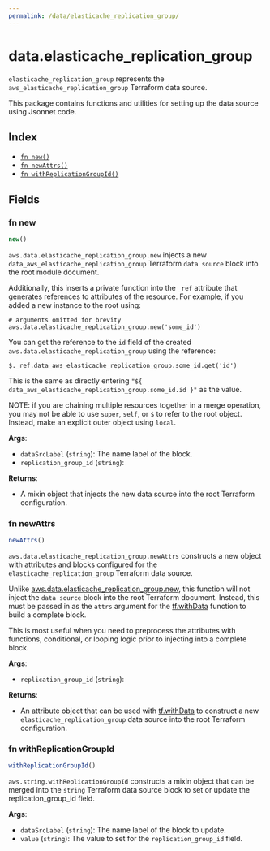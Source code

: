 ```yaml
---
permalink: /data/elasticache_replication_group/
---
```


# data.elasticache_replication_group

`elasticache_replication_group` represents the `aws_elasticache_replication_group` Terraform data source.



This package contains functions and utilities for setting up the data source using Jsonnet code.


## Index

* [`fn new()`](#fn-new)
* [`fn newAttrs()`](#fn-newattrs)
* [`fn withReplicationGroupId()`](#fn-withreplicationgroupid)

## Fields

### fn new

```ts
new()
```


`aws.data.elasticache_replication_group.new` injects a new `data_aws_elasticache_replication_group` Terraform `data source`
block into the root module document.

Additionally, this inserts a private function into the `_ref` attribute that generates references to attributes of the
resource. For example, if you added a new instance to the root using:

    # arguments omitted for brevity
    aws.data.elasticache_replication_group.new('some_id')

You can get the reference to the `id` field of the created `aws.data.elasticache_replication_group` using the reference:

    $._ref.data_aws_elasticache_replication_group.some_id.get('id')

This is the same as directly entering `"${ data_aws_elasticache_replication_group.some_id.id }"` as the value.

NOTE: if you are chaining multiple resources together in a merge operation, you may not be able to use `super`, `self`,
or `$` to refer to the root object. Instead, make an explicit outer object using `local`.

**Args**:
  - `dataSrcLabel` (`string`): The name label of the block.
  - `replication_group_id` (`string`): 

**Returns**:
- A mixin object that injects the new data source into the root Terraform configuration.


### fn newAttrs

```ts
newAttrs()
```


`aws.data.elasticache_replication_group.newAttrs` constructs a new object with attributes and blocks configured for the `elasticache_replication_group`
Terraform data source.

Unlike [aws.data.elasticache_replication_group.new](#fn-new), this function will not inject the `data source`
block into the root Terraform document. Instead, this must be passed in as the `attrs` argument for the
[tf.withData](https://github.com/tf-libsonnet/core/tree/main/docs#fn-withdata) function to build a complete block.

This is most useful when you need to preprocess the attributes with functions, conditional, or looping logic prior to
injecting into a complete block.

**Args**:
  - `replication_group_id` (`string`): 

**Returns**:
  - An attribute object that can be used with [tf.withData](https://github.com/tf-libsonnet/core/tree/main/docs#fn-withdata) to construct a new `elasticache_replication_group` data source into the root Terraform configuration.


### fn withReplicationGroupId

```ts
withReplicationGroupId()
```

`aws.string.withReplicationGroupId` constructs a mixin object that can be merged into the `string`
Terraform data source block to set or update the replication_group_id field.



**Args**:
  - `dataSrcLabel` (`string`): The name label of the block to update.
  - `value` (`string`): The value to set for the `replication_group_id` field.
